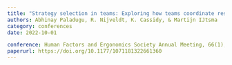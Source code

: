 ```yaml
---
title: "Strategy selection in teams: Exploring how teams coordinate responses to time pressure"
authors: Abhinay Paladugu, R. Nijveldt, K. Cassidy, & Martijn IJtsma
category: conferences
date: 2022-10-01

conference: Human Factors and Ergonomics Society Annual Meeting, 66(1), 2208–2212
paperurl: https://doi.org/10.1177/1071181322661360
---
```


